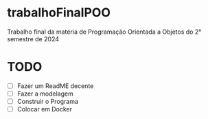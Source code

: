 # trabalhoFinalPOO
Trabalho final da matéria de Programação Orientada a Objetos do 2° semestre de 2024

# TODO
- [ ] Fazer um ReadME decente
- [ ] Fazer a modelagem
- [ ] Construir o Programa
- [ ] Colocar em Docker
